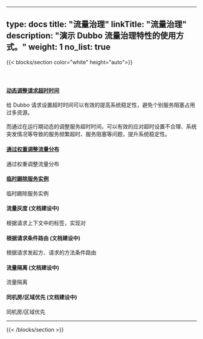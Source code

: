 
---
type: docs
title: "流量治理"
linkTitle: "流量治理"
description: "演示 Dubbo 流量治理特性的使用方式。"
weight: 1
no_list: true
---

{{< blocks/section color="white" height="auto">}}
<div class="td-content list-page">
    <div class="lead"></div><header class="article-meta">
    </header><div class="row">
    <div class="col-sm col-md-6 mb-4 mb-md-0">
        <div class="h-100 card shadow" href="#">
            <div class="card-body">
                <h4 class="card-title">
                    <a href='{{< relref "./timeout/" >}}'>动态调整请求超时时间</a>
                </h4>
                <p>给 Dubbo 请求设置超时时间可以有效的提高系统稳定性，避免个别服务阻塞占用过多资源。<br/><br/> 而通过在运行期动态的调整服务超时时间，可以有效的应对超时设置不合理、系统突发情况等导致的服务频繁超时、服务阻塞等问题，提升系统稳定性。</p>
            </div>
        </div>
    </div>
    <div class="col-sm col-md-6 mb-4 mb-md-0">
        <div class="h-100 card shadow">
            <div class="card-body">
                <h4 class="card-title">
                    <a href='{{< relref "./weight/" >}}'>通过权重调整流量分布</a>
                </h4>
                <p>通过权重调整流量分布</p>
            </div>
        </div>
    </div>
    <div class="col-sm col-md-6 mb-4 mb-md-0">
        <div class="h-100 card shadow">
            <div class="card-body">
                <h4 class="card-title">
                    <a href='{{< relref "./isolation/" >}}'>临时踢除服务实例</a>
                </h4>
                <p>临时踢除服务实例</p>
            </div>
        </div>
    </div>
    <div class="col-sm col-md-6 mb-4 mb-md-0">
        <div class="h-100 card shadow">
            <div class="card-body">
                <h4 class="card-title">
<!--                     <a href='{{< relref "./traffic-gray/" >}}'>流量灰度 (TBD)</a> -->
                    <p>流量灰度 (文档建设中)</p>
                </h4>
                <p>根据请求上下文中的标签，实现对</p>
            </div>
        </div>
    </div>
    <div class="col-sm col-md-6 mb-4 mb-md-0">
        <div class="h-100 card shadow">
            <div class="card-body">
                <h4 class="card-title">
<!--                     <a href='{{< relref "./traffic-routing/" >}}'>请求路由 (TBD)</a> -->
                    <p>根据请求条件路由 (文档建设中)</p>
                </h4>
                <p>根据请求发起方、请求的方法条件路由</p>
            </div>
        </div>
    </div>
    <div class="col-sm col-md-6 mb-4 mb-md-0" style="margin-bottom:20px">
        <div class="h-100 card shadow">
            <div class="card-body">
                <h4 class="card-title">
<!--                     <a href='{{< relref "./traffic-condition/" >}}'>流量隔离 (TBD)</a> -->
                <p>流量隔离 (文档建设中)</p>
                </h4>
                <p>流量隔离</p>
            </div>
        </div>
    </div>
    <div class="col-sm col-md-6 mb-4 mb-md-0">
        <div class="h-100 card shadow">
            <div class="card-body">
                <h4 class="card-title">
<!--                     <a href='{{< relref "./zone/" >}}'>同机房/区域优先 (TBD)</a> -->
                <p>同机房/区域优先 (文档建设中)</p>
                </h4>
                <p>同机房/区域优先</p>
            </div>
        </div>
    </div>
</div>
<hr>
</div>

{{< /blocks/section >}}
